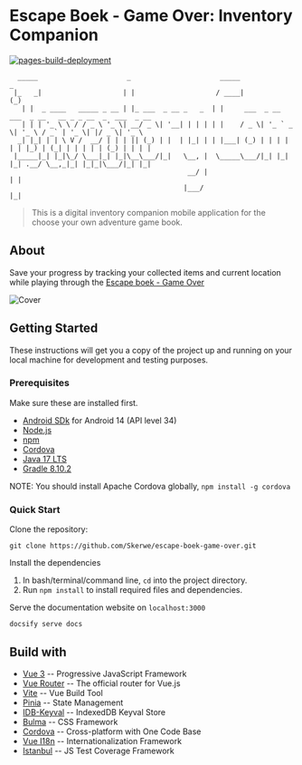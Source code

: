 # Escape Boek - Game Over: Inventory Companion

[![pages-build-deployment](https://github.com/Skerwe/escape-boek-game-over/actions/workflows/pages/pages-build-deployment/badge.svg)](https://github.com/Skerwe/escape-boek-game-over/actions/workflows/pages/pages-build-deployment)

```text
  _____                      _                      _____                                  _
 |_   _|                    | |                    / ____|                                (_)
   | |  _ ____   _____ _ __ | |_ ___  _ __ _   _  | |     ___  _ __ ___  _ __   __ _ _ __  _  ___  _ __
   | | | '_ \ \ / / _ \ '_ \| __/ _ \| '__| | | | | |    / _ \| '_ ` _ \| '_ \ / _` | '_ \| |/ _ \| '_ \
  _| |_| | | \ V /  __/ | | | || (_) | |  | |_| | | |___| (_) | | | | | | |_) | (_| | | | | | (_) | | | |
 |_____|_| |_|\_/ \___|_| |_|\__\___/|_|   \__, |  \_____\___/|_| |_| |_| .__/ \__,_|_| |_|_|\___/|_| |_|
                                            __/ |                       | |
                                           |___/                        |_|
```

> This is a digital inventory companion mobile application for the choose your own adventure game book.

## About

Save your progress by tracking your collected items and current location while playing through the [Escape boek - Game Over](https://www.de-leukste-kinderboeken.com/producten/escape-boek-game-over-9789000375080)

![Cover](https://www.de-leukste-kinderboeken.com/sites/default/files/covers/9789000375080.jpg)

## Getting Started

These instructions will get you a copy of the project up and running on your local machine for development and testing purposes.

### Prerequisites

Make sure these are installed first.

- [Android SDk][android] for Android 14 (API level 34)
- [Node.js][node]
- [npm][npm]
- [Cordova][cordova]
- [Java 17 LTS][java]
- [Gradle 8.10.2][gradle]

NOTE: You should install Apache Cordova globally, `npm install -g cordova`

### Quick Start

Clone the repository:

```shell
git clone https://github.com/Skerwe/escape-boek-game-over.git
```

Install the dependencies

1. In bash/terminal/command line, `cd` into the project directory.
2. Run `npm install` to install required files and dependencies.

Serve the documentation website on `localhost:3000`

```shell
docsify serve docs
```

## Build with

- [Vue 3](https://vuejs.org/) -- Progressive JavaScript Framework
- [Vue Router](https://router.vuejs.org/) -- The official router for Vue.js
- [Vite](https://vitejs.dev/) -- Vue Build Tool
- [Pinia](https://pinia.vuejs.org/) -- State Management
- [IDB-Keyval](https://github.com/jakearchibald/idb-keyval) -- IndexedDB Keyval Store
- [Bulma](https://bulma.io/) -- CSS Framework
- [Cordova][cordova] -- Cross-platform with One Code Base
- [Vue I18n](https://vue-i18n.intlify.dev) -- Internationalization Framework
- [Istanbul](https://istanbul.js.org) -- JS Test Coverage Framework

[android]: https://developer.android.com/studio
[cordova]: https://cordova.apache.org/
[java]: https://adoptium.net/
[gradle]: https://gradle.org
[node]: http://nodejs.org
[npm]: https://www.npmjs.com/get-npm

